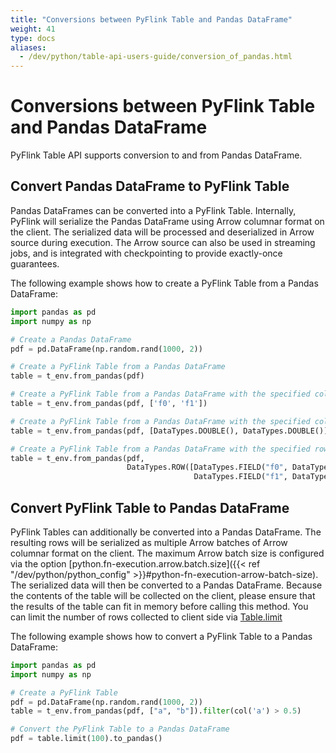 ```yaml
---
title: "Conversions between PyFlink Table and Pandas DataFrame"
weight: 41
type: docs
aliases:
  - /dev/python/table-api-users-guide/conversion_of_pandas.html
---
```

<!--
Licensed to the Apache Software Foundation (ASF) under one
or more contributor license agreements.  See the NOTICE file
distributed with this work for additional information
regarding copyright ownership.  The ASF licenses this file
to you under the Apache License, Version 2.0 (the
"License"); you may not use this file except in compliance
with the License.  You may obtain a copy of the License at

  http://www.apache.org/licenses/LICENSE-2.0

Unless required by applicable law or agreed to in writing,
software distributed under the License is distributed on an
"AS IS" BASIS, WITHOUT WARRANTIES OR CONDITIONS OF ANY
KIND, either express or implied.  See the License for the
specific language governing permissions and limitations
under the License.
-->

# Conversions between PyFlink Table and Pandas DataFrame

PyFlink Table API supports conversion to and from Pandas DataFrame.

## Convert Pandas DataFrame to PyFlink Table

Pandas DataFrames can be converted into a PyFlink Table.
Internally, PyFlink will serialize the Pandas DataFrame using Arrow columnar format on the client. 
The serialized data will be processed and deserialized in Arrow source during execution. 
The Arrow source can also be used in streaming jobs, and is integrated with checkpointing to
provide exactly-once guarantees.

The following example shows how to create a PyFlink Table from a Pandas DataFrame:

```python
import pandas as pd
import numpy as np

# Create a Pandas DataFrame
pdf = pd.DataFrame(np.random.rand(1000, 2))

# Create a PyFlink Table from a Pandas DataFrame
table = t_env.from_pandas(pdf)

# Create a PyFlink Table from a Pandas DataFrame with the specified column names
table = t_env.from_pandas(pdf, ['f0', 'f1'])

# Create a PyFlink Table from a Pandas DataFrame with the specified column types
table = t_env.from_pandas(pdf, [DataTypes.DOUBLE(), DataTypes.DOUBLE()])

# Create a PyFlink Table from a Pandas DataFrame with the specified row type
table = t_env.from_pandas(pdf,
                          DataTypes.ROW([DataTypes.FIELD("f0", DataTypes.DOUBLE()),
                                         DataTypes.FIELD("f1", DataTypes.DOUBLE())])
```

## Convert PyFlink Table to Pandas DataFrame

PyFlink Tables can additionally be converted into a Pandas DataFrame.
The resulting rows will be serialized as multiple Arrow batches of Arrow columnar format on the client. 
The maximum Arrow batch size is configured via the option [python.fn-execution.arrow.batch.size]({{< ref "/dev/python/python_config" >}}#python-fn-execution-arrow-batch-size).
The serialized data will then be converted to a Pandas DataFrame. 
Because the contents of the table will be collected on the client, please ensure that the results of the table can fit in memory before calling this method.
You can limit the number of rows collected to client side via <a href="{{ site.pythondocs_baseurl }}/api/python/pyflink.table.html#pyflink.table.Table.limit">Table.limit</a>

The following example shows how to convert a PyFlink Table to a Pandas DataFrame:

```python
import pandas as pd
import numpy as np

# Create a PyFlink Table
pdf = pd.DataFrame(np.random.rand(1000, 2))
table = t_env.from_pandas(pdf, ["a", "b"]).filter(col('a') > 0.5)

# Convert the PyFlink Table to a Pandas DataFrame
pdf = table.limit(100).to_pandas()
```

